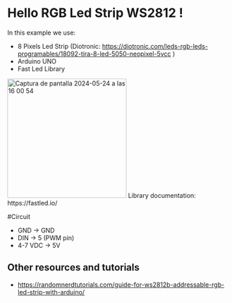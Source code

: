 # Hello RGB Led Strip WS2812 !
In this example we use: 
- 8 Pixels Led Strip (Diotronic: https://diotronic.com/leds-rgb-leds-programables/18092-tira-8-led-5050-neopixel-5vcc )
- Arduino UNO
- Fast Led Library 
<img width="270" alt="Captura de pantalla 2024-05-24 a las 16 00 54" src="https://github.com/linalab/sensors_library/assets/19651027/d56dbecd-fc96-46f7-a561-98ea363d95cd">
Library documentation: https://fastled.io/

#Circuit
- GND -> GND
- DIN -> 5 (PWM pin)
- 4-7 VDC -> 5V
## Other resources and tutorials
- https://randomnerdtutorials.com/guide-for-ws2812b-addressable-rgb-led-strip-with-arduino/
